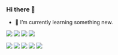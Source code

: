 ### Hi there 👋


- 🌱 I’m currently learning something new.


<!--
**shjung84/shjung84** is a ✨ _special_ ✨ repository because its `README.md` (this file) appears on your GitHub profile.

Here are some ideas to get you started:

- 🔭 I’m currently working on Web Publisher.
- 😄 I’m learning iOS, Swift.
- 👯 I’m looking to collaborate on ...
- 🤔 I’m looking for help with ...
- 💬 Ask me about ...
- 📫 How to reach me: ...
- 😄 Pronouns: ...
- ⚡ Fun fact: ...
-->
<p>
  <img src="https://img.shields.io/badge/vue.js-4FC08D?style=for-the-badge&logo=vue.js&logoColor=white">
  <img src="https://img.shields.io/badge/react-61DAFB?style=for-the-badge&logo=React&logoColor=white">
  <img src="https://img.shields.io/badge/Pug-A86454?style=for-the-badge&amp;logo=Pug&amp;logoColor=white" />
  <img src="https://img.shields.io/badge/Flutter-02569B?style=for-the-badge&amp;logo=Swift&amp;logoColor=white" />
</p>
<p>
   <img src="https://img.shields.io/badge/Saas-CC6699?style=for-the-badge&logo=saas&logoColor=white">
  <img src="https://img.shields.io/badge/html5-E34F26?style=for-the-badge&logo=html5&logoColor=white">
  <img src="https://img.shields.io/badge/css3-1572B6?style=for-the-badge&logo=css3&logoColor=white">
  <img src="https://img.shields.io/badge/JavaScript-f7df1e?style=for-the-badge&logo=JavaScript&logoColor=white">
  <img src="https://img.shields.io/badge/jQuery-0769ad?style=for-the-badge&logo=jQuery&logoColor=white">
</p>



<!-- 
https://simpleicons.org/
https://shields.io/badges

-->
